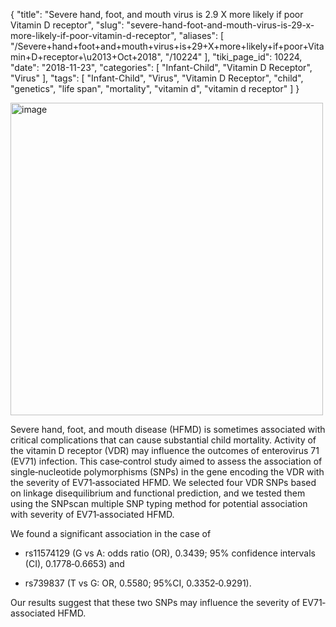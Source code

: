 {
    "title": "Severe hand, foot, and mouth virus is 2.9 X more likely if poor Vitamin D receptor",
    "slug": "severe-hand-foot-and-mouth-virus-is-29-x-more-likely-if-poor-vitamin-d-receptor",
    "aliases": [
        "/Severe+hand+foot+and+mouth+virus+is+29+X+more+likely+if+poor+Vitamin+D+receptor+\u2013+Oct+2018",
        "/10224"
    ],
    "tiki_page_id": 10224,
    "date": "2018-11-23",
    "categories": [
        "Infant-Child",
        "Vitamin D Receptor",
        "Virus"
    ],
    "tags": [
        "Infant-Child",
        "Virus",
        "Vitamin D Receptor",
        "child",
        "genetics",
        "life span",
        "mortality",
        "vitamin d",
        "vitamin d receptor"
    ]
}


<img src="https://d1bk1kqxc0sym.cloudfront.net/attachments/jpeg/hfmd1.jpg" alt="image" width="500">

</div>

Severe hand, foot, and mouth disease (HFMD) is sometimes associated with critical complications that can cause substantial child mortality. Activity of the vitamin D receptor (VDR) may influence the outcomes of enterovirus 71 (EV71) infection. This case‐control study aimed to assess the association of single‐nucleotide polymorphisms (SNPs) in the gene encoding the VDR with the severity of EV71‐associated HFMD. We selected four VDR SNPs based on linkage disequilibrium and functional prediction, and we tested them using the SNPscan multiple SNP typing method for potential association with severity of EV71‐associated HFMD. 

We found a significant association in the case of 

* rs11574129 (G vs A: odds ratio (OR), 0.3439; 95% confidence intervals (CI), 0.1778‐0.6653) and 

* rs739837 (T vs G: OR, 0.5580; 95%CI, 0.3352‐0.9291). 

Our results suggest that these two SNPs may influence the severity of EV71‐associated HFMD.